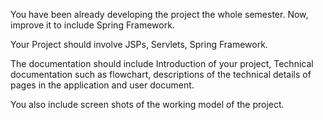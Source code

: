 You have been already developing the project the whole semester. Now, improve it to include Spring Framework.

Your Project should involve JSPs, Servlets, Spring Framework.

The documentation should include Introduction of your project, Technical documentation such as flowchart, descriptions of the technical details of pages in the application and user document.

You also include screen shots of the working model of the project. 
